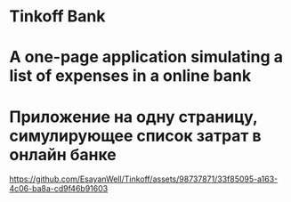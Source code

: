 # Tinkoff Bank
# A one-page application simulating a list of expenses in a online bank
# Приложение на одну страницу, симулирующее список затрат в онлайн банке

https://github.com/EsayanWell/Tinkoff/assets/98737871/33f85095-a163-4c06-ba8a-cd9f46b91603
